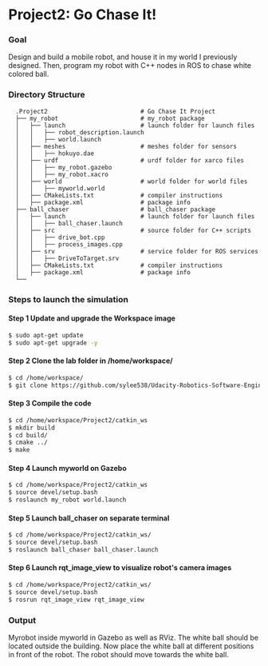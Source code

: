 # Project2: Go Chase It!

### Goal
Design and build a mobile robot, and house it in my world I previously designed. Then, program my robot with C++ nodes in ROS to chase white colored ball.

### Directory Structure
```
  .Project2                          # Go Chase It Project
  ├── my_robot                       # my_robot package                   
  │   ├── launch                     # launch folder for launch files   
  │   │   ├── robot_description.launch
  │   │   ├── world.launch
  │   ├── meshes                     # meshes folder for sensors
  │   │   ├── hokuyo.dae
  │   ├── urdf                       # urdf folder for xarco files
  │   │   ├── my_robot.gazebo
  │   │   ├── my_robot.xacro
  │   ├── world                      # world folder for world files
  │   │   ├── myworld.world
  │   ├── CMakeLists.txt             # compiler instructions
  │   ├── package.xml                # package info
  ├── ball_chaser                    # ball_chaser package                   
  │   ├── launch                     # launch folder for launch files   
  │   │   ├── ball_chaser.launch
  │   ├── src                        # source folder for C++ scripts
  │   │   ├── drive_bot.cpp
  │   │   ├── process_images.cpp
  │   ├── srv                        # service folder for ROS services
  │   │   ├── DriveToTarget.srv
  │   ├── CMakeLists.txt             # compiler instructions
  │   ├── package.xml                # package info                  
  └──                      
```

### Steps to launch the simulation

#### Step 1 Update and upgrade the Workspace image
```sh
$ sudo apt-get update
$ sudo apt-get upgrade -y
```

#### Step 2 Clone the lab folder in /home/workspace/
```sh
$ cd /home/workspace/
$ git clone https://github.com/sylee538/Udacity-Robotics-Software-Engineering/Project2
```

#### Step 3 Compile the code
```sh
$ cd /home/workspace/Project2/catkin_ws
$ mkdir build
$ cd build/
$ cmake ../
$ make
```

#### Step 4 Launch myworld on Gazebo
```sh
$ cd /home/workspace/Project2/catkin_ws
$ source devel/setup.bash
$ roslaunch my_robot world.launch
```

#### Step 5 Launch ball_chaser on separate terminal
```sh
$ cd /home/workspace/Project2/catkin_ws/
$ source devel/setup.bash
$ roslaunch ball_chaser ball_chaser.launch
```
#### Step 6 Launch rqt_image_view to visualize robot's camera images
```sh
$ cd /home/workspace/Project2/catkin_ws/
$ source devel/setup.bash
$ rosrun rqt_image_view rqt_image_view
```
### Output

Myrobot inside myworld in Gazebo as well as RViz. The white ball should be located outside the building. Now place the white ball at different positions in front of the robot. The robot should move towards the white ball.

